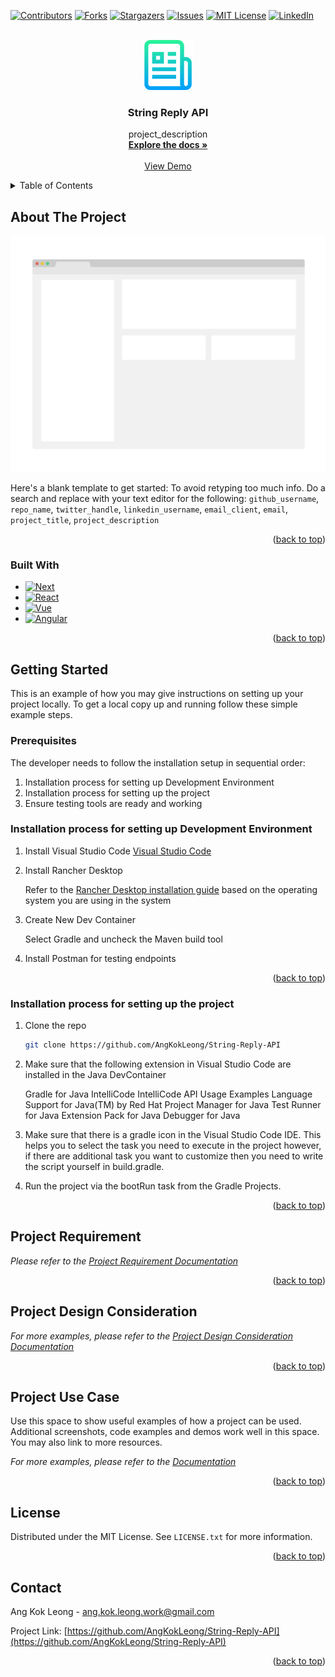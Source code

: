<!-- Improved compatibility of back to top link: See: https://github.com/othneildrew/Best-README-Template/pull/73 -->
<a name="readme-top"></a>
<!--
*** Thanks for checking out the Best-README-Template. If you have a suggestion
*** that would make this better, please fork the repo and create a pull request
*** or simply open an issue with the tag "enhancement".
*** Don't forget to give the project a star!
*** Thanks again! Now go create something AMAZING! :D
-->



<!-- PROJECT SHIELDS -->
<!--
*** I'm using markdown "reference style" links for readability.
*** Reference links are enclosed in brackets [ ] instead of parentheses ( ).
*** See the bottom of this document for the declaration of the reference variables
*** for contributors-url, forks-url, etc. This is an optional, concise syntax you may use.
*** https://www.markdownguide.org/basic-syntax/#reference-style-links
-->
[![Contributors][contributors-shield]][contributors-url]
[![Forks][forks-shield]][forks-url]
[![Stargazers][stars-shield]][stars-url]
[![Issues][issues-shield]][issues-url]
[![MIT License][license-shield]][license-url]
[![LinkedIn][linkedin-shield]][linkedin-url]



<!-- PROJECT LOGO -->
<br />
<div align="center">
  <a href="https://github.com/github_username/repo_name">
    <img src="images/logo.png" alt="Logo" width="80" height="80">
  </a>

<h3 align="center">String Reply API</h3>

  <p align="center">
    project_description
    <br />
    <a href="https://github.com/github_username/repo_name"><strong>Explore the docs »</strong></a>
    <br />
    <br />
    <a href="https://github.com/github_username/repo_name">View Demo</a>
  </p>
</div>



<!-- TABLE OF CONTENTS -->
<details>
  <summary>Table of Contents</summary>
  <ol>
    <li>
      <a href="#about-the-project">About The Project</a>
      <ul>
        <li><a href="#built-with">Built With</a></li>
      </ul>
    </li>
    <li>
      <a href="#getting-started">Getting Started</a>
      <ul>
        <li><a href="#prerequisites">Prerequisites</a></li>
        <li><a href="#installation-process-for-setting-up-development-environment">Installation process for setting up Development Environment</a></li>
        <li><a href="#installation-process-for-setting-up-the-project">Installation process for setting up the project</a></li>
      </ul>
    </li>
    <li><a href="#project-requirement">Project Documentation</a></li>
    <li><a href="#project-design-consideration">Project Design Consideration</a></li>
    <li><a href="#project-use-case">Project Use Case</a></li>
    <li><a href="#license">License</a></li>
    <li><a href="#contact">Contact</a></li>
  </ol>
</details>

<!-- ABOUT THE PROJECT -->
## About The Project

[![Product Name Screen Shot][product-screenshot]](https://example.com)

Here's a blank template to get started: To avoid retyping too much info. Do a search and replace with your text editor for the following: `github_username`, `repo_name`, `twitter_handle`, `linkedin_username`, `email_client`, `email`, `project_title`, `project_description`

<p align="right">(<a href="#readme-top">back to top</a>)</p>


### Built With

* [![Next][Next.js]][Next-url]
* [![React][React.js]][React-url]
* [![Vue][Vue.js]][Vue-url]
* [![Angular][Angular.io]][Angular-url]


<p align="right">(<a href="#readme-top">back to top</a>)</p>


<!-- GETTING STARTED -->
## Getting Started

This is an example of how you may give instructions on setting up your project locally.
To get a local copy up and running follow these simple example steps.

### Prerequisites

The developer needs to follow the installation setup in sequential order:

1. Installation process for setting up Development Environment
2. Installation process for setting up the project
3. Ensure testing tools are ready and working

### Installation process for setting up Development Environment

1. Install Visual Studio Code [Visual Studio Code](https://code.visualstudio.com/)

2. Install Rancher Desktop
   
    Refer to the [Rancher Desktop installation guide](https://docs.rancherdesktop.io/getting-started/installation/) based on the operating system you are using in the system
   
3. Create New Dev Container 
   
   Select Gradle and uncheck the Maven build tool

4. Install Postman for testing endpoints

<p align="right">(<a href="#readme-top">back to top</a>)</p>


### Installation process for setting up the project

1. Clone the repo
   ```sh
   git clone https://github.com/AngKokLeong/String-Reply-API
   ```
2. Make sure that the following extension in Visual Studio Code are installed in the Java DevContainer

    Gradle for Java
    IntelliCode
    IntelliCode API Usage Examples
    Language Support for Java(TM) by Red Hat
    Project Manager for Java
    Test Runner for Java
    Extension Pack for Java
    Debugger for Java

3. Make sure that there is a gradle icon in the Visual Studio Code IDE. This helps you to select the task you need to execute in the project however, if there are additional task you want to customize then you need to write the script yourself in build.gradle.

4. Run the project via the bootRun task from the Gradle Projects.
   
<p align="right">(<a href="#readme-top">back to top</a>)</p>

<!-- Project Requirement -->
## Project Requirement

_Please refer to the [Project Requirement Documentation](https://github.com/AngKokLeong/String-Reply-API/blob/SRA-018-documenting-the-project/Requirement.md)_

<p align="right">(<a href="#readme-top">back to top</a>)</p>


<!-- Project Design Consideration -->
## Project Design Consideration

_For more examples, please refer to the [Project Design Consideration Documentation](https://example.com)_

<p align="right">(<a href="#readme-top">back to top</a>)</p>


<!-- Project Use Case -->
## Project Use Case

Use this space to show useful examples of how a project can be used. Additional screenshots, code examples and demos work well in this space. You may also link to more resources.

_For more examples, please refer to the [Documentation](https://example.com)_

<p align="right">(<a href="#readme-top">back to top</a>)</p>



<!-- LICENSE -->
## License

Distributed under the MIT License. See `LICENSE.txt` for more information.

<p align="right">(<a href="#readme-top">back to top</a>)</p>

<!-- CONTACT -->
## Contact

Ang Kok Leong - ang.kok.leong.work@gmail.com

Project Link: [https://github.com/AngKokLeong/String-Reply-API](https://github.com/AngKokLeong/String-Reply-API)

<p align="right">(<a href="#readme-top">back to top</a>)</p>

<!-- MARKDOWN LINKS & IMAGES -->
<!-- https://www.markdownguide.org/basic-syntax/#reference-style-links -->
[contributors-shield]: https://img.shields.io/github/contributors/github_username/repo_name.svg?style=for-the-badge
[contributors-url]: https://github.com/AngKokLeong/String-Reply-API/graphs/contributors
[forks-shield]: https://img.shields.io/github/forks/github_username/repo_name.svg?style=for-the-badge
[forks-url]: https://github.com/AngKokLeong/String-Reply-API/network/members
[stars-shield]: https://img.shields.io/github/stars/github_username/repo_name.svg?style=for-the-badge
[stars-url]: https://github.com/AngKokLeong/String-Reply-API/stargazers
[issues-shield]: https://img.shields.io/github/issues/github_username/repo_name.svg?style=for-the-badge
[issues-url]: https://github.com/AngKokLeong/String-Reply-API/issues
[license-shield]: https://img.shields.io/github/license/github_username/repo_name.svg?style=for-the-badge
[license-url]: https://github.com/AngKokLeong/String-Reply-API/blob/master/LICENSE.txt
[linkedin-shield]: https://img.shields.io/badge/-LinkedIn-black.svg?style=for-the-badge&logo=linkedin&colorB=555
[linkedin-url]: https://linkedin.com/in/linkedin_username
[product-screenshot]: images/screenshot.png
[Next.js]: https://img.shields.io/badge/next.js-000000?style=for-the-badge&logo=nextdotjs&logoColor=white
[Next-url]: https://nextjs.org/
[React.js]: https://img.shields.io/badge/React-20232A?style=for-the-badge&logo=react&logoColor=61DAFB
[React-url]: https://reactjs.org/
[Vue.js]: https://img.shields.io/badge/Vue.js-35495E?style=for-the-badge&logo=vuedotjs&logoColor=4FC08D
[Vue-url]: https://vuejs.org/
[Angular.io]: https://img.shields.io/badge/Angular-DD0031?style=for-the-badge&logo=angular&logoColor=white
[Angular-url]: https://angular.io/
[Svelte.dev]: https://img.shields.io/badge/Svelte-4A4A55?style=for-the-badge&logo=svelte&logoColor=FF3E00
[Svelte-url]: https://svelte.dev/
[Laravel.com]: https://img.shields.io/badge/Laravel-FF2D20?style=for-the-badge&logo=laravel&logoColor=white
[Laravel-url]: https://laravel.com
[Bootstrap.com]: https://img.shields.io/badge/Bootstrap-563D7C?style=for-the-badge&logo=bootstrap&logoColor=white
[Bootstrap-url]: https://getbootstrap.com
[JQuery.com]: https://img.shields.io/badge/jQuery-0769AD?style=for-the-badge&logo=jquery&logoColor=white
[JQuery-url]: https://jquery.com 